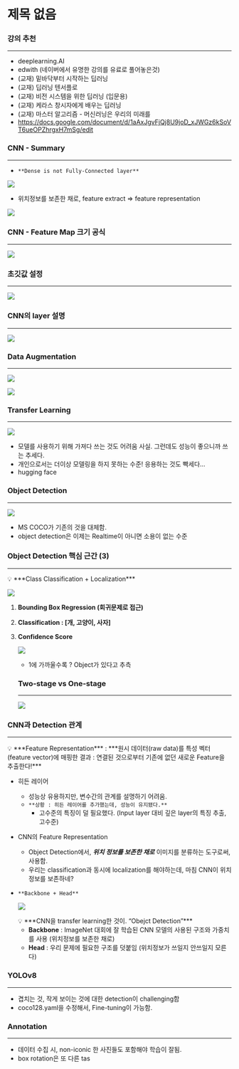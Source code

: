# 제목 없음

### 강의 추천

---

- deeplearning.AI
- edwith (네이버에서 유명한 강의를 유료로 풀어놓은것)
- (교재) 밑바닥부터 시작하는 딥러닝
- (교재) 딥러닝 텐서플로
- (교재) 비전 시스템을 위한 딥러닝 (입문용)
- (교재) 케라스 창시자에게 배우는 딥러닝
- (교재) 마스터 알고리즘 - 머신러닝은 우리의 미래를
- https://docs.google.com/document/d/1aAxJgvFjQj8U9joD_xJWGz6kSoVT6ueOPZhrgxH7mSg/edit

### CNN - Summary

---

- `**Dense is not Fully-Connected layer**`
    
<img src="/assets/images/2023-09-20-CV/Untitled.png" /><br/>

- 위치정보를 보존한 채로, feature extract ⇒ feature representation

<img src="/assets/images/2023-09-20-CV/Untitled 1.png" /><br/>

### **CNN - Feature Map 크기 공식**

---

<img src="/assets/images/2023-09-20-CV/Untitled 2.png" /><br/>

### 초깃값 설정

---

<img src="/assets/images/2023-09-20-CV/Untitled 3.png" /><br/>

### CNN의 layer 설명

---

<img src="/assets/images/2023-09-20-CV/Untitled 4.png" /><br/>

### Data Augmentation

---

<img src="/assets/images/2023-09-20-CV/Untitled 5.png" /><br/>

<img src="/assets/images/2023-09-20-CV/Untitled 6.png" /><br/>

### Transfer Learning

---

<img src="/assets/images/2023-09-20-CV/Untitled 7.png" /><br/>

- 모델를 사용하기 위해 가져다 쓰는 것도 어려움 사실. 그런데도 성능이 좋으니까 쓰는 추세다.
- 개인으로서는 더이상 모델링을 하지 못하는 수준! 응용하는 것도 빡세다…
- hugging face

### Object Detection

---

<img src="/assets/images/2023-09-20-CV/Untitled 8.png" /><br/>

- MS COCO가 기존의 것을 대체함.
- object detection은 이제는 Realtime이 아니면 소용이 없는 수준

### Object Detection 핵심 근간 (3)

---

<aside>
💡 ***Class Classification + Localization***

</aside>

<img src="/assets/images/2023-09-20-CV/Untitled 9.png" /><br/>

1. **Bounding Box Regression (회귀문제로 접근)**
2. **Classification : [개, 고양이, 사자]**
3. **Confidence Score** 
    
    <img src="/assets/images/2023-09-20-CV/Untitled 10.png" /><br/>
    
    - 1에 가까울수록 ? Object가 있다고 추측
    
    ### Two-stage vs One-stage
    
    ---
    
    <img src="/assets/images/2023-09-20-CV/Untitled 11.png" /><br/>
    

### CNN과 Detection 관계

---

<aside>
💡 ***Feature Representation*** 
: ***원시 데이터(raw data)를 특성 벡터(feature vector)에 매핑한 결과
: 연결된 것으로부터 기존에 없던 새로운 Feature을 추출한다!***

</aside>

- 히든 레이어
    - 성능상 유용하지만, 변수간의 관계를 설명하기 어려움.
    - `**상황 : 히든 레이어를 추가했는데, 성능이 유지됐다.**`
        - 고수준의 특징이 덜 필요했다. (Input layer 대비 깊은  layer의 특징 추출, 고수준)
- CNN의 Feature Representation
    - Object Detection에서, ***위치 정보를 보존한 채로*** 이미지를 분류하는 도구로써, 사용함.
    - 우리는 classification과 동시에 localization를 해야하는데, 마침 CNN이 위치정보를 보존하네?
- `**Backbone + Head**`
    
    <img src="/assets/images/2023-09-20-CV/Untitled 12.png" /><br/>
    
    <aside>
    💡 ***CNN을 transfer learning한 것이. “Obejct Detection”***
    
    </aside>
    
    - **Backbone** : ImageNet 대회에 잘 학습된 CNN 모델의 사용된 구조와 가중치를 사용 (위치정보를 보존한 채로)
    - **Head** : 우리 문제에 필요한 구조를 덧붙임 (위치정보가 쓰일지 안쓰일지 모른다)

### YOLOv8

---

- 겹치는 것, 작게 보이는 것에 대한 detection이 challenging함
- coco128.yaml을 수정해서, Fine-tuning이 가능함.

### Annotation

---

- 데이터 수집 시, non-iconic 한 사진들도 포함해야 학습이 잘됨.
- box rotation은 또 다른 tas